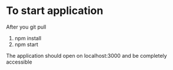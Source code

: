 # To start application

After you git pull

1. npm install
2. npm start

The application should open on localhost:3000 and be completely accessible
